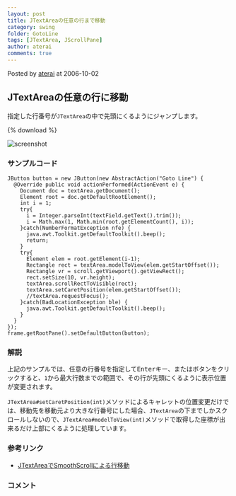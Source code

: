 ```yaml
---
layout: post
title: JTextAreaの任意の行まで移動
category: swing
folder: GotoLine
tags: [JTextArea, JScrollPane]
author: aterai
comments: true
---
```


Posted by [aterai](http://terai.xrea.jp/aterai.html) at 2006-10-02

## JTextAreaの任意の行に移動
指定した行番号が`JTextArea`の中で先頭にくるようにジャンプします。

{% download %}

![screenshot](https://lh4.googleusercontent.com/_9Z4BYR88imo/TQTNdpDdyKI/AAAAAAAAAa0/cOjr09yncHI/s800/GotoLine.png)

### サンプルコード
<pre class="prettyprint"><code>JButton button = new JButton(new AbstractAction("Goto Line") {
  @Override public void actionPerformed(ActionEvent e) {
    Document doc = textArea.getDocument();
    Element root = doc.getDefaultRootElement();
    int i = 1;
    try{
      i = Integer.parseInt(textField.getText().trim());
      i = Math.max(1, Math.min(root.getElementCount(), i));
    }catch(NumberFormatException nfe) {
      java.awt.Toolkit.getDefaultToolkit().beep();
      return;
    }
    try{
      Element elem = root.getElement(i-1);
      Rectangle rect = textArea.modelToView(elem.getStartOffset());
      Rectangle vr = scroll.getViewport().getViewRect();
      rect.setSize(10, vr.height);
      textArea.scrollRectToVisible(rect);
      textArea.setCaretPosition(elem.getStartOffset());
      //textArea.requestFocus();
    }catch(BadLocationException ble) {
      java.awt.Toolkit.getDefaultToolkit().beep();
    }
  }
});
frame.getRootPane().setDefaultButton(button);
</code></pre>

### 解説
上記のサンプルでは、任意の行番号を指定して<kbd>Enter</kbd>キー、またはボタンをクリックすると、`1`から最大行数までの範囲で、その行が先頭にくるように表示位置が変更されます。

`JTextArea#setCaretPosition(int)`メソッドによるキャレットの位置変更だけでは、移動先を移動元より大きな行番号にした場合、`JTextArea`の下までしかスクロールしないので、`JTextArea#modelToView(int)`メソッドで取得した座標が出来るだけ上部にくるように処理しています。

### 参考リンク
- [JTextAreaでSmoothScrollによる行移動](http://terai.xrea.jp/Swing/SmoothScroll.html)

<!-- dummy comment line for breaking list -->

### コメント
